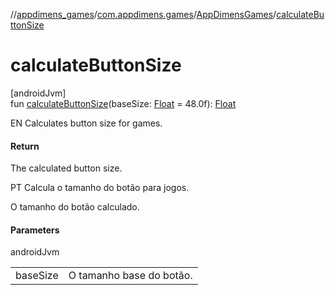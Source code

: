 //[appdimens_games](../../../index.md)/[com.appdimens.games](../index.md)/[AppDimensGames](index.md)/[calculateButtonSize](calculate-button-size.md)

# calculateButtonSize

[androidJvm]\
fun [calculateButtonSize](calculate-button-size.md)(baseSize: [Float](https://kotlinlang.org/api/core/kotlin-stdlib/kotlin/-float/index.html) = 48.0f): [Float](https://kotlinlang.org/api/core/kotlin-stdlib/kotlin/-float/index.html)

EN Calculates button size for games.

#### Return

The calculated button size.

PT Calcula o tamanho do botão para jogos.

O tamanho do botão calculado.

#### Parameters

androidJvm

| | |
|---|---|
| baseSize | O tamanho base do botão. |